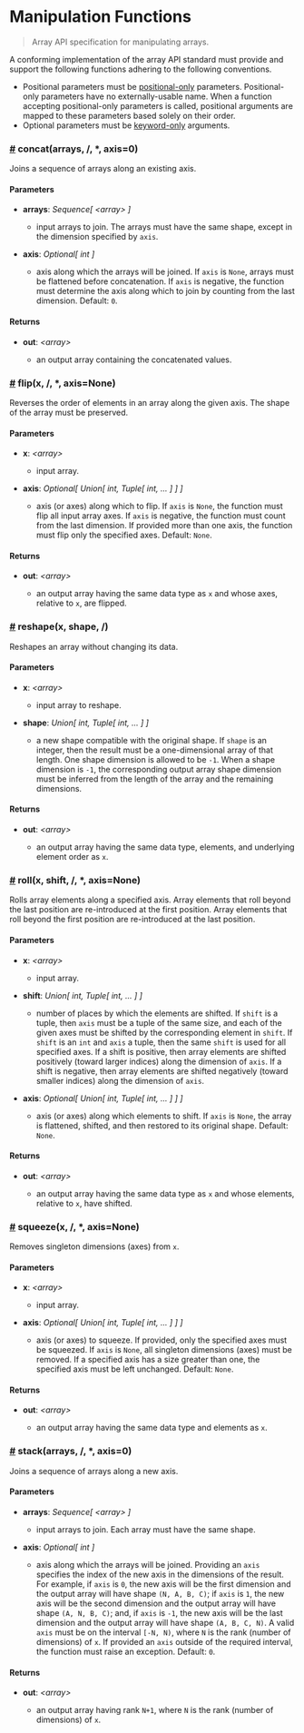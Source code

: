 # Manipulation Functions

> Array API specification for manipulating arrays.

A conforming implementation of the array API standard must provide and support the following functions adhering to the following conventions.

-   Positional parameters must be [positional-only](https://www.python.org/dev/peps/pep-0570/) parameters. Positional-only parameters have no externally-usable name. When a function accepting positional-only parameters is called, positional arguments are mapped to these parameters based solely on their order.
-   Optional parameters must be [keyword-only](https://www.python.org/dev/peps/pep-3102/) arguments.

<!-- NOTE: please keep the functions in alphabetical order -->

### <a name="concat" href="#concat">#</a> concat(arrays, /, *, axis=0)

Joins a sequence of arrays along an existing axis.

#### Parameters

-   **arrays**: _Sequence\[ &lt;array&gt; ]_

    -   input arrays to join. The arrays must have the same shape, except in the dimension specified by `axis`.

-   **axis**: _Optional\[ int ]_ 

    -   axis along which the arrays will be joined. If `axis` is `None`, arrays must be flattened before concatenation. If `axis` is negative, the function must determine the axis along which to join by counting from the last dimension. Default: `0`.

#### Returns

-   **out**: _&lt;array&gt;_

    -   an output array containing the concatenated values.

### <a name="flip" href="#flip">#</a> flip(x, /, *, axis=None)

Reverses the order of elements in an array along the given axis. The shape of the array must be preserved.

#### Parameters

-   **x**: _&lt;array&gt;_

    -   input array.

-   **axis**: _Optional\[ Union\[ int, Tuple\[ int, ... ] ] ]_ 

    -   axis (or axes) along which to flip. If `axis` is `None`, the function must flip all input array axes. If `axis` is negative, the function must count from the last dimension. If provided more than one axis, the function must flip only the specified axes. Default: `None`.

#### Returns

-   **out**: _&lt;array&gt;_

    -   an output array having the same data type as `x` and whose axes, relative to `x`, are flipped.

### <a name="reshape" href="#reshape">#</a> reshape(x, shape, /)

Reshapes an array without changing its data.

#### Parameters

-   **x**: _&lt;array&gt;_

    -   input array to reshape.

-   **shape**: _Union\[ int, Tuple\[ int, ... ] ]_ 

    -   a new shape compatible with the original shape. If `shape` is an integer, then the result must be a one-dimensional array of that length. One shape dimension is allowed to be `-1`. When a shape dimension is `-1`, the corresponding output array shape dimension must be inferred from the length of the array and the remaining dimensions.

#### Returns

-   **out**: _&lt;array&gt;_

    -   an output array having the same data type, elements, and underlying element order as `x`.

### <a name="roll" href="#roll">#</a> roll(x, shift, /, *, axis=None)

Rolls array elements along a specified axis. Array elements that roll beyond the last position are re-introduced at the first position. Array elements that roll beyond the first position are re-introduced at the last position.

#### Parameters

-   **x**: _&lt;array&gt;_

    -   input array.

-   **shift**: _Union\[ int, Tuple\[ int, ... ] ]_

    -   number of places by which the elements are shifted. If `shift` is a tuple, then `axis` must be a tuple of the same size, and each of the given axes must be shifted by the corresponding element in `shift`. If `shift` is an `int` and `axis` a tuple, then the same `shift` is used for all specified axes. If a shift is positive, then array elements are shifted positively (toward larger indices) along the dimension of `axis`. If a shift is negative, then array elements are shifted negatively (toward smaller indices) along the dimension of `axis`.

-   **axis**: _Optional\[ Union\[ int, Tuple\[ int, ... ] ] ]_ 

    -   axis (or axes) along which elements to shift. If `axis` is `None`, the array is flattened, shifted, and then restored to its original shape. Default: `None`.

#### Returns

-   **out**: _&lt;array&gt;_

    -   an output array having the same data type as `x` and whose elements, relative to `x`, have shifted.

### <a name="squeeze" href="#squeeze">#</a> squeeze(x, /, *, axis=None)

Removes singleton dimensions (axes) from `x`.

#### Parameters

-   **x**: _&lt;array&gt;_

    -   input array.

-   **axis**: _Optional\[ Union\[ int, Tuple\[ int, ... ] ] ]_ 

    -   axis (or axes) to squeeze. If provided, only the specified axes must be squeezed. If `axis` is `None`, all singleton dimensions (axes) must be removed. If a specified axis has a size greater than one, the specified axis must be left unchanged. Default: `None`.

#### Returns

-   **out**: _&lt;array&gt;_

    -   an output array having the same data type and elements as `x`.

### <a name="stack" href="#stack">#</a> stack(arrays, /, *, axis=0)

Joins a sequence of arrays along a new axis.

#### Parameters

-   **arrays**: _Sequence\[ &lt;array&gt; ]_

    -   input arrays to join. Each array must have the same shape.

-   **axis**: _Optional\[ int ]_ 

    -   axis along which the arrays will be joined. Providing an `axis` specifies the index of the new axis in the dimensions of the result. For example, if `axis` is `0`, the new axis will be the first dimension and the output array will have shape `(N, A, B, C)`; if `axis` is `1`, the new axis will be the second dimension and the output array will have shape `(A, N, B, C)`; and, if `axis` is `-1`, the new axis will be the last dimension and the output array will have shape `(A, B, C, N)`. A valid `axis` must be on the interval `[-N, N)`, where `N` is the rank (number of dimensions) of `x`. If provided an `axis` outside of the required interval, the function must raise an exception. Default: `0`.

#### Returns

-   **out**: _&lt;array&gt;_

    -   an output array having rank `N+1`, where `N` is the rank (number of dimensions) of `x`.